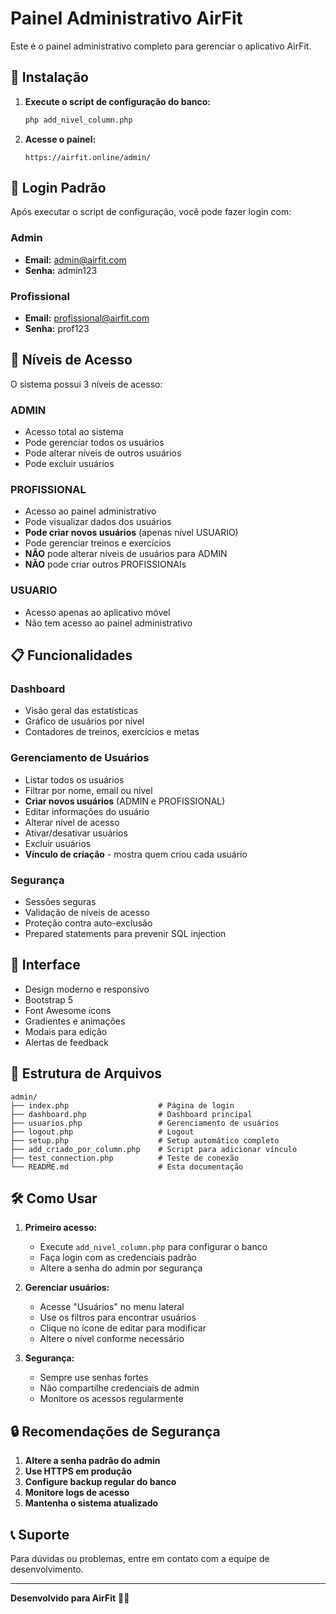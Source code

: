 # Painel Administrativo AirFit

Este é o painel administrativo completo para gerenciar o aplicativo AirFit.

## 🚀 Instalação

1. **Execute o script de configuração do banco:**
   ```bash
   php add_nivel_column.php
   ```

2. **Acesse o painel:**
   ```
   https://airfit.online/admin/
   ```

## 👤 Login Padrão

Após executar o script de configuração, você pode fazer login com:

### Admin
- **Email:** admin@airfit.com
- **Senha:** admin123

### Profissional
- **Email:** profissional@airfit.com
- **Senha:** prof123

## 🔐 Níveis de Acesso

O sistema possui 3 níveis de acesso:

### ADMIN
- Acesso total ao sistema
- Pode gerenciar todos os usuários
- Pode alterar níveis de outros usuários
- Pode excluir usuários

### PROFISSIONAL
- Acesso ao painel administrativo
- Pode visualizar dados dos usuários
- **Pode criar novos usuários** (apenas nível USUARIO)
- Pode gerenciar treinos e exercícios
- **NÃO** pode alterar níveis de usuários para ADMIN
- **NÃO** pode criar outros PROFISSIONAIs

### USUARIO
- Acesso apenas ao aplicativo móvel
- Não tem acesso ao painel administrativo

## 📋 Funcionalidades

### Dashboard
- Visão geral das estatísticas
- Gráfico de usuários por nível
- Contadores de treinos, exercícios e metas

### Gerenciamento de Usuários
- Listar todos os usuários
- Filtrar por nome, email ou nível
- **Criar novos usuários** (ADMIN e PROFISSIONAL)
- Editar informações do usuário
- Alterar nível de acesso
- Ativar/desativar usuários
- Excluir usuários
- **Vínculo de criação** - mostra quem criou cada usuário

### Segurança
- Sessões seguras
- Validação de níveis de acesso
- Proteção contra auto-exclusão
- Prepared statements para prevenir SQL injection

## 🎨 Interface

- Design moderno e responsivo
- Bootstrap 5
- Font Awesome icons
- Gradientes e animações
- Modais para edição
- Alertas de feedback

## 🔧 Estrutura de Arquivos

```
admin/
├── index.php                    # Página de login
├── dashboard.php                # Dashboard principal
├── usuarios.php                 # Gerenciamento de usuários
├── logout.php                   # Logout
├── setup.php                    # Setup automático completo
├── add_criado_por_column.php    # Script para adicionar vínculo
├── test_connection.php          # Teste de conexão
└── README.md                    # Esta documentação
```

## 🛠️ Como Usar

1. **Primeiro acesso:**
   - Execute `add_nivel_column.php` para configurar o banco
   - Faça login com as credenciais padrão
   - Altere a senha do admin por segurança

2. **Gerenciar usuários:**
   - Acesse "Usuários" no menu lateral
   - Use os filtros para encontrar usuários
   - Clique no ícone de editar para modificar
   - Altere o nível conforme necessário

3. **Segurança:**
   - Sempre use senhas fortes
   - Não compartilhe credenciais de admin
   - Monitore os acessos regularmente

## 🔒 Recomendações de Segurança

1. **Altere a senha padrão do admin**
2. **Use HTTPS em produção**
3. **Configure backup regular do banco**
4. **Monitore logs de acesso**
5. **Mantenha o sistema atualizado**

## 📞 Suporte

Para dúvidas ou problemas, entre em contato com a equipe de desenvolvimento.

---

**Desenvolvido para AirFit** 🏋️‍♂️ 